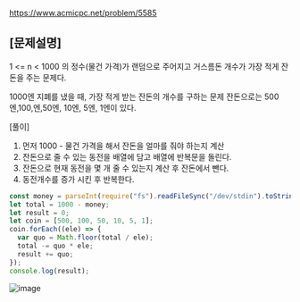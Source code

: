 https://www.acmicpc.net/problem/5585

## [문제설명]

1 <= n < 1000 의 정수(물건 가격)가 랜덤으로 주어지고 거스름돈 개수가 가장 적게 잔돈을 주는 문제다.

1000엔 지폐를 냈을 때, 가장 적게 받는 잔돈의 개수를 구하는 문제
잔돈으로는 500엔,100,엔,50엔, 10엔, 5엔, 1엔이 있다.

[풀이]

1. 먼저 1000 - 물건 가격을 해서 잔돈을 얼마를 줘야 하는지 계산
2. 잔돈으로 줄 수 있는 동전을 배열에 담고 배열에 반복문을 돌린다.
3. 잔돈으로 현재 동전을 몇 개 줄 수 있는지 계산 후 잔돈에서 뺀다.
4. 동전개수를 증가 시킨 후 반복한다.

```js
const money = parseInt(require("fs").readFileSync("/dev/stdin").toString());
let total = 1000 - money;
let result = 0;
let coin = [500, 100, 50, 10, 5, 1];
coin.forEach((ele) => {
  var quo = Math.floor(total / ele);
  total -= quo * ele;
  result += quo;
});
console.log(result);
```

![image](https://github.com/SnowballCrew/Algorithm_Study/assets/51181222/ed3d1987-abf0-4122-ba47-673d0289d7ae)
